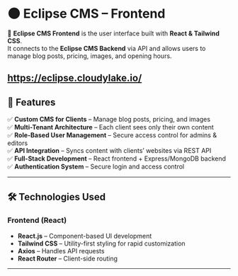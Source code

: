 # 🌑 Eclipse CMS – Frontend

🚀 **Eclipse CMS Frontend** is the user interface built with **React & Tailwind CSS**.  
It connects to the **Eclipse CMS Backend** via API and allows users to manage blog posts, pricing, images, and opening hours.

https://eclipse.cloudylake.io/
---

## 🌟 **Features**
✅ **Custom CMS for Clients** – Manage blog posts, pricing, and images  
✅ **Multi-Tenant Architecture** – Each client sees only their own content  
✅ **Role-Based User Management** – Secure access control for admins & editors  
✅ **API Integration** – Syncs content with clients’ websites via REST API  
✅ **Full-Stack Development** – React frontend + Express/MongoDB backend  
✅ **Authentication System** – Secure login and access control  

---

## 🛠 **Technologies Used**
### **Frontend (React)**
- **React.js** – Component-based UI development  
- **Tailwind CSS** – Utility-first styling for rapid customization  
- **Axios** – Handles API requests  
- **React Router** – Client-side routing  


---

